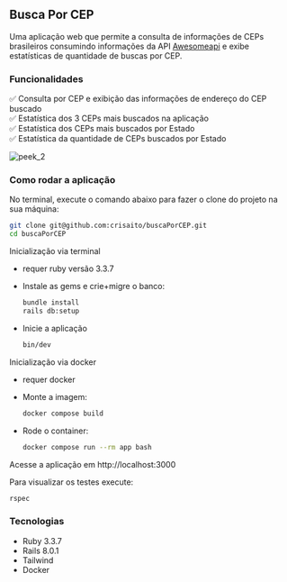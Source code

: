 ## Busca Por CEP

Uma aplicação web que permite a consulta de informações de CEPs brasileiros
consumindo informações da API [Awesomeapi](https://docs.awesomeapi.com.br/api-cep) e exibe estatísticas de quantidade de buscas por CEP.

### Funcionalidades

✅ Consulta por CEP e exibição das informações de endereço do CEP buscado <br>
✅ Estatística dos 3 CEPs mais buscados na aplicação <br>
✅ Estatística dos CEPs mais buscados por Estado <br>
✅ Estatística da quantidade de CEPs buscados por Estado

![peek_2](https://github.com/user-attachments/assets/436e08c5-f6de-448d-84ee-ee4ad9be6104)

### Como rodar a aplicação

No terminal, execute o comando abaixo para fazer o clone do projeto na sua máquina:
```bash
git clone git@github.com:crisaito/buscaPorCEP.git
cd buscaPorCEP
```
Inicialização via terminal
  - requer ruby versão 3.3.7

  - Instale as gems e crie+migre o banco:
    ```bash
    bundle install
    rails db:setup
    ```
  - Inicie a aplicação
    ```bash
    bin/dev
    ```

Inicialização via docker
  - requer docker

  - Monte a imagem:
    ```bash
    docker compose build
    ```
  - Rode o container:
    ```bash
    docker compose run --rm app bash
    ```

Acesse a aplicação em http://localhost:3000

Para visualizar os testes execute:
```bash
rspec
```

### Tecnologias

- Ruby 3.3.7
- Rails 8.0.1
- Tailwind
- Docker
